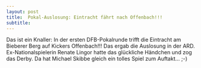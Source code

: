 ```yaml
---
layout: post
title:  Pokal-Auslosung: Eintracht fährt nach Offenbach!!!
subtitle:  
---
```


Das ist ein Knaller: In der ersten DFB-Pokalrunde trifft die Eintracht am Bieberer Berg auf Kickers Offenbach!!! Das ergab die Auslosung in der ARD. Ex-Nationalspielerin Renate Lingor hatte das glückliche Händchen und zog das Derby. Da hat Michael Skibbe gleich ein tolles Spiel zum Auftakt... ;-)


